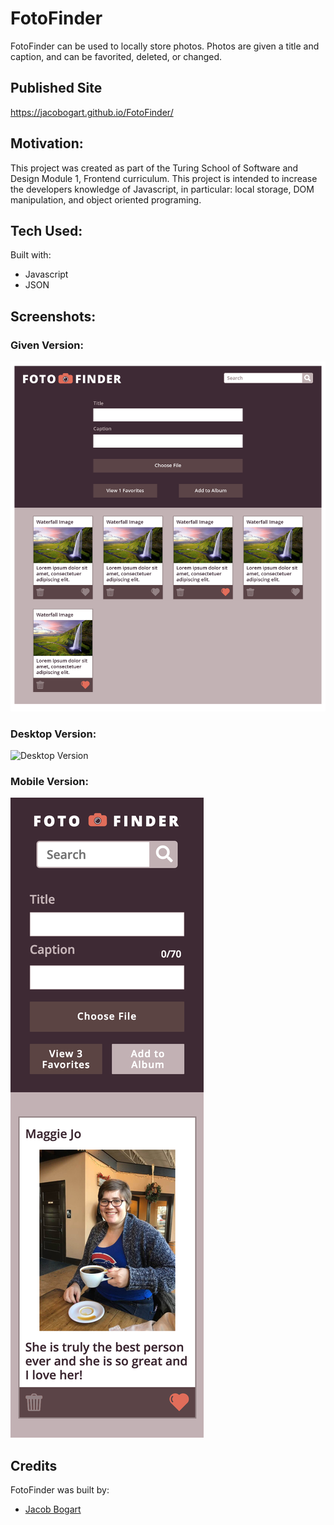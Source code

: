 # FotoFinder
FotoFinder can be used to locally store photos. Photos are given a title and caption, and can be favorited, deleted, or changed.

## Published Site
https://jacobogart.github.io/FotoFinder/

## Motivation:
This project was created as part of the Turing School of Software and Design Module 1, Frontend curriculum. This project is intended to increase the developers knowledge of Javascript, in particular: local storage, DOM manipulation, and object oriented programing. 

## Tech Used:
Built with:
* Javascript
* JSON

## Screenshots:

### Given Version: 

![Given Version](images/given-desktop.png)


### Desktop Version:

![Desktop Version](images/desktop.png)


### Mobile Version:

![Mobile Version](images/mobile.png)

## Credits
FotoFinder was built by:
* [Jacob Bogart](https://github.com/jacobogart)

